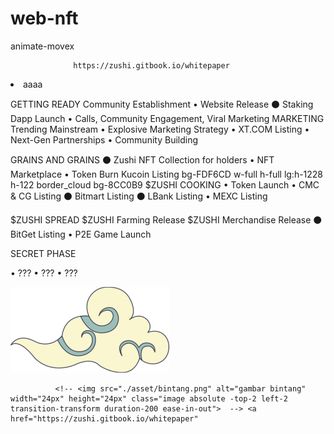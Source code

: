 # web-nft
animate-movex
   <span class="writingAnimated"  data-typed-strings="Token
                  deflacionary"></span>

                  https://zushi.gitbook.io/whitepaper

   <li class="lg:text-2xl">aaaa</li>

   
GETTING READY
 Community  Establishment
• Website Release
⚫ Staking Dapp Launch
• Calls, Community Engagement, Viral Marketing
MARKETING Trending Mainstream
• Explosive Marketing Strategy
• XT.COM Listing
• Next-Gen Partnerships
• Community Building

GRAINS AND GRAINS
⚫ Zushi NFT Collection for holders • NFT Marketplace
• Token Burn
Kucoin Listing
bg-FDF6CD w-full h-full lg:h-1228
h-122 border_cloud bg-8CC0B9 
$ZUSHI COOKING
• Token Launch
• CMC & CG Listing
⚫ Bitmart Listing
⚫ LBank Listing
• MEXC Listing

$ZUSHI SPREAD
$ZUSHI Farming Release
$ZUSHI Merchandise Release
⚫ BitGet Listing
• P2E Game Launch

SECRET PHASE

• ???
• ???
• ???

  <div class="absolute left-0 top-0  lg:-top-16 lg:-left-2">
          <img src="./asset/awan.png" alt="awan" class="w-1/2 h-1/2 lg:w-full lg:h-full animate-movex">
        </div>


              <!-- <img src="./asset/bintang.png" alt="gambar bintang" width="24px" height="24px" class="image absolute -top-2 left-2  transition-transform duration-200 ease-in-out">  --> <a href="https://zushi.gitbook.io/whitepaper"